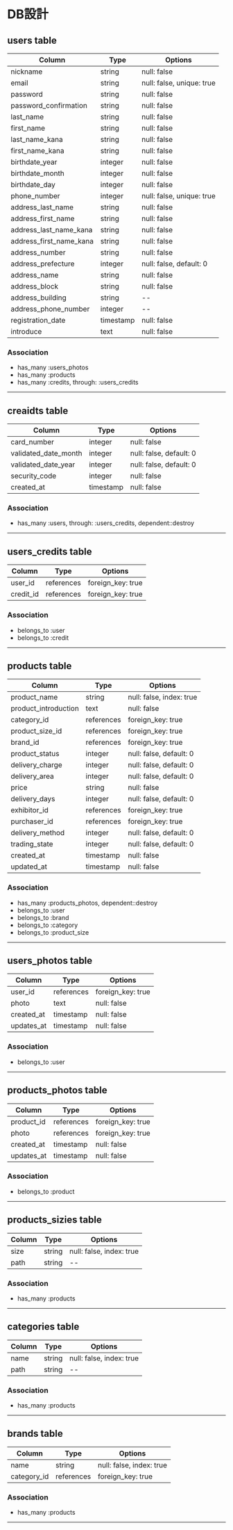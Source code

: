 # DB設計

## users table

|Column|Type|Options|
|------|----|-------|
|nickname|string|null: false|
|email|string|null: false, unique: true|
|password|string|null: false|
|password_confirmation|string|null: false|
|last_name|string|null: false|
|first_name|string|null: false|
|last_name_kana|string|null: false|
|first_name_kana|string|null: false|
|birthdate_year|integer|null: false|
|birthdate_month|integer|null: false|
|birthdate_day|integer|null: false|
|phone_number|integer|null: false, unique: true|
|address_last_name|string|null: false|
|address_first_name|string|null: false|
|address_last_name_kana|string|null: false|
|address_first_name_kana|string|null: false|
|address_number|string|null: false|
|address_prefecture|integer|null: false, default: 0|
|address_name|string|null: false|
|address_block|string|null: false|
|address_building|string|--|
|address_phone_number|integer|--|
|registration_date|timestamp|null: false|
|introduce|text|null: false|


### Association
- has_many :users_photos
- has_many :products
- has_many :credits, through: :users_credits
***
## creaidts table

|Column|Type|Options|
|------|----|-------|
|card_number|integer|null: false|
|validated_date_month|integer|null: false, default: 0|
|validated_date_year|integer|null: false, default: 0|
|security_code|integer|null: false|
|created_at|timestamp|null: false|

### Association
- has_many :users, through: :users_credits, dependent::destroy
***
## users_credits table

|Column|Type|Options|
|------|----|-------|
|user_id|references|foreign_key: true|
|credit_id|references|foreign_key: true|

### Association
- belongs_to :user
- belongs_to :credit
***
## products table

|Column|Type|Options|
|------|----|-------|
|product_name|string|null: false, index: true|
|product_introduction|text|null: false|
|category_id|references|foreign_key: true|
|product_size_id|references|foreign_key: true|
|brand_id|references|foreign_key: true|
|product_status|integer|null: false, default: 0|
|delivery_charge|integer|null: false, default: 0|
|delivery_area|integer|null: false, default: 0|
|price|string|null: false|
|delivery_days|integer|null: false, default: 0|
|exhibitor_id|references|foreign_key: true|
|purchaser_id|references|foreign_key: true|
|delivery_method|integer|null: false, default: 0|
|trading_state|integer|null: false, default: 0|
|created_at|timestamp|null: false|
|updated_at|timestamp|null: false|

### Association
- has_many :products_photos, dependent::destroy
- belongs_to :user
- belongs_to :brand
- belongs_to :category
- belongs_to :product_size
***
## users_photos table

|Column|Type|Options|
|------|----|-------|
|user_id|references|foreign_key: true|
|photo|text|null: false|
|created_at|timestamp|null: false|
|updates_at|timestamp|null: false|

### Association
- belongs_to :user
***
## products_photos table

|Column|Type|Options|
|------|----|-------|
|product_id|references|foreign_key: true|
|photo|references|foreign_key: true|
|created_at|timestamp|null: false|
|updates_at|timestamp|null: false|

### Association
- belongs_to :product
***
## products_sizies table

|Column|Type|Options|
|------|----|-------|
|size|string|null: false, index: true|
|path|string|--|

### Association
- has_many :products
***
## categories table

|Column|Type|Options|
|------|----|-------|
|name|string|null: false, index: true|
|path|string|--|

### Association
- has_many :products
***
## brands table

|Column|Type|Options|
|------|----|-------|
|name|string|null: false, index: true|
|category_id|references|foreign_key: true|

### Association
- has_many :products
***
